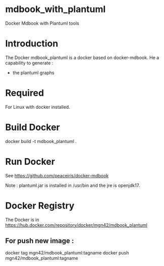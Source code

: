 # mdbook_with_plantuml
Docker Mdbook with Plantuml tools


Introduction
============

The Docker mdbook_plantuml is a docker based on docker-mdbook.
He a capability to generate :
  - the plantuml graphs

Required
========

For Linux with docker installed.


Build Docker
============

docker build -t mdbook_plantuml .

Run Docker
==========

See https://github.com/peaceiris/docker-mdbook

Note : plantuml.jar is installed in /usr/bin and the jre is openjdk17.


Docker Registry
===============

The Docker is in https://hub.docker.com/repository/docker/mgn42/mdbook_plantuml

For push new image :
--------------------
docker tag <SHA1> mgn42/mdbook_plantuml:tagname
docker push mgn42/mdbook_plantuml:tagname

